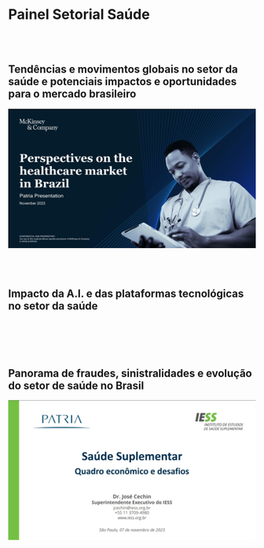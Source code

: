 # Painel Setorial Saúde

<br/>
<br/>

## Tendências e movimentos globais no setor da saúde e potenciais impactos e oportunidades para o mercado brasileiro

<a href="pdfs/Terceira Apresentação.pdf" class="image fit"><img src="imgs/Terceira_Apresentação.jpg" alt=""></a>

<br/>
<br/>

## Impacto da A.I. e das plataformas tecnológicas no setor da saúde

<a href="pdfs/231107_Patria_MauricioFrança.pdf" class="image fit"><img src="imgs/231107_Patria_MauricioFrança.jpg" alt=""></a>

<br/>
<br/>

## Panorama de fraudes, sinistralidades e evolução do setor de saúde no Brasil

<a href="pdfs/231107_Patria_JoseCechin.pdf" class="image fit"><img src="imgs/231107_Patria_JoseCechin.jpg" alt=""></a>